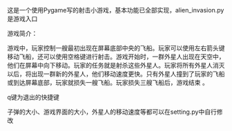 这是一个使用Pygame写的射击小游戏，基本功能已全部实现，alien_invasion.py是游戏入口

游戏简介：

游戏中，玩家控制一艘最初出现在屏幕底部中央的飞船。玩家可以使用左右箭头键移动飞船，还可以使用空格键进行射击。游戏开始时，一群外星人出现在天空中，他们在屏幕中向下移动。玩家的任务就是射杀这些外星人。玩家将所有外星人消灭以后，将出现一群新的外星人，他们移动速度更快。只有外星人撞到了玩家的飞船或到达屏幕底部，玩家就损失一艘飞船。玩家损失三艘飞船后，游戏结束 。

q键为退出的快捷键

子弹的大小、游戏界面的大小，外星人的移动速度等都可以在setting.py中自行修改